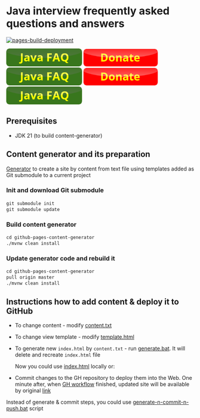 # Java interview frequently asked questions and answers

[![pages-build-deployment](https://github.com/andrei-punko/java-interview-faq-n-answers/actions/workflows/pages/pages-build-deployment/badge.svg)](https://github.com/andrei-punko/java-interview-faq-n-answers/actions/workflows/pages/pages-build-deployment)

<a href="https://andrei-punko.github.io/java-interview-faq-n-answers"><img src="images/button_java-faq.png" alt="Java interview FAQ" height="48"/></a>
<a href="https://www.donationalerts.com/r/andd3dfx"><img src="images/button_donate.png" alt="Donate" height="47"/></a>
<a href="https://andrei-punko.github.io/java-interview-faq-n-answers"><img src="images/button_java-faq.png" alt="Java interview FAQ" height="48"/></a>
<a href="https://www.donationalerts.com/r/andd3dfx"><img src="images/button_donate.png" alt="Donate" height="47"/></a>
<a href="https://andrei-punko.github.io/java-interview-faq-n-answers"><img src="images/button_java-faq.png" alt="Java interview FAQ" height="48"/></a>

## Prerequisites

- JDK 21 (to build content-generator)

## Content generator and its preparation

[Generator](https://github.com/andrei-punko/github-pages-content-generator) to create a site
by content from text file using templates added as Git submodule to a current project

### Init and download Git submodule

```
git submodule init
git submodule update
```

### Build content generator

```
cd github-pages-content-generator
./mvnw clean install
```

### Update generator code and rebuild it

```
cd github-pages-content-generator
pull origin master
./mvnw clean install
```

## Instructions how to add content & deploy it to GitHub

- To change content - modify [content.txt](src/content.txt) 
- To change view template - modify [template.html](templates/template.html) 
- To generate new `index.html` by `content.txt` - run [generate.bat](generate.bat). It will delete and recreate `index.html` file

  Now you could use [index.html](index.html) locally or:
- Commit changes to the GH repository to deploy them into the Web.
  One minute after, when [GH workflow](https://github.com/andrei-punko/java-interview-faq-n-answers/actions) finished,
  updated site will be available by original [link](https://andrei-punko.github.io/java-interview-faq-n-answers)

Instead of generate & commit steps, you could use [generate-n-commit-n-push.bat](generate-n-commit-n-push.bat) script
